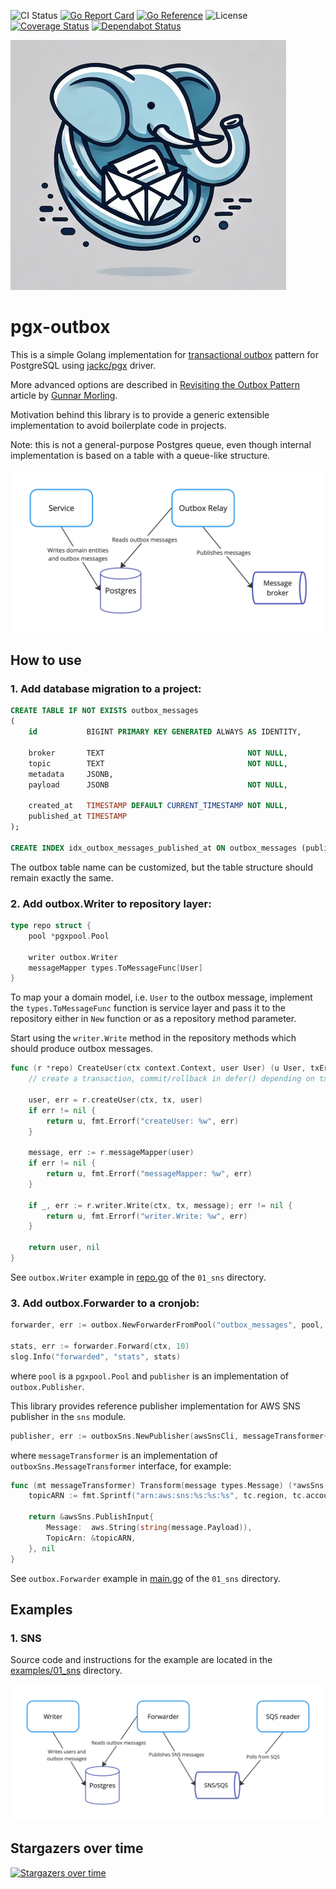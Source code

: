 ![CI Status](https://github.com/nikolayk812/pgx-outbox/actions/workflows/go.yml/badge.svg)
[![Go Report Card](https://goreportcard.com/badge/github.com/nikolayk812/pgx-outbox)](https://goreportcard.com/report/github.com/nikolayk812/pgx-outbox)
[![Go Reference](https://pkg.go.dev/badge/github.com/nikolayk812/pgx-outbox.svg)](https://pkg.go.dev/github.com/nikolayk812/pgx-outbox)
![License](https://img.shields.io/badge/license-MIT-blue.svg)
[![Coverage Status](https://coveralls.io/repos/github/nikolayk812/pgx-outbox/badge.svg)](https://coveralls.io/github/nikolayk812/pgx-outbox)
[![Dependabot Status](https://img.shields.io/badge/dependencies-up%20to%20date-brightgreen.svg)](https://github.com/nikolayk812/pgx-outbox/network/updates)


![Project Logo](./internal/logo.png)

# pgx-outbox

This is a simple Golang implementation for [transactional outbox](https://microservices.io/patterns/data/transactional-outbox.html) pattern for PostgreSQL using [jackc/pgx](https://github.com/jackc/pgx) driver.

More advanced options are described in [Revisiting the Outbox Pattern](https://www.decodable.co/blog/revisiting-the-outbox-pattern) article by [Gunnar Morling](https://github.com/gunnarmorling).

Motivation behind this library is to provide a generic extensible implementation to avoid boilerplate code in projects.

Note: this is not a general-purpose Postgres queue, even though internal implementation is based on a table with a queue-like structure.

![Diagram](./internal/diagram.jpg)

## How to use

### 1. Add database migration to a project:

```sql
CREATE TABLE IF NOT EXISTS outbox_messages
(
    id           BIGINT PRIMARY KEY GENERATED ALWAYS AS IDENTITY,

    broker       TEXT                                NOT NULL,
    topic        TEXT                                NOT NULL,
    metadata     JSONB,
    payload      JSONB                               NOT NULL,

    created_at   TIMESTAMP DEFAULT CURRENT_TIMESTAMP NOT NULL,
    published_at TIMESTAMP
);

CREATE INDEX idx_outbox_messages_published_at ON outbox_messages (published_at);
```

The outbox table name can be customized, but the table structure should remain exactly the same.

### 2. Add outbox.Writer to repository layer:

```go
type repo struct {
	pool *pgxpool.Pool
	
	writer outbox.Writer
	messageMapper types.ToMessageFunc[User]
}
```

To map your a domain model, i.e. `User` to the outbox message, implement the `types.ToMessageFunc` function is service layer and pass it to the repository either in `New` function or as a repository method parameter.

Start using the `writer.Write` method in the repository methods which should produce outbox messages.

```go
func (r *repo) CreateUser(ctx context.Context, user User) (u User, txErr error) {
	// create a transaction, commit/rollback in defer() depending on txErr

	user, err = r.createUser(ctx, tx, user)
	if err != nil {
		return u, fmt.Errorf("createUser: %w", err)
	}

	message, err := r.messageMapper(user)
	if err != nil {
		return u, fmt.Errorf("messageMapper: %w", err)
	}

	if _, err := r.writer.Write(ctx, tx, message); err != nil {
		return u, fmt.Errorf("writer.Write: %w", err)
	}

	return user, nil
}
```

See `outbox.Writer` example in [repo.go](./examples/01_sns/writer/repo.go) of the `01_sns` directory.


### 3. Add outbox.Forwarder to a cronjob:

```go
forwarder, err := outbox.NewForwarderFromPool("outbox_messages", pool, publisher)

stats, err := forwarder.Forward(ctx, 10)
slog.Info("forwarded", "stats", stats)
```

where `pool` is a `pgxpool.Pool` and `publisher` is an implementation of `outbox.Publisher`.

This library provides reference publisher implementation for AWS SNS publisher in the `sns` module.

```go
publisher, err := outboxSns.NewPublisher(awsSnsCli, messageTransformer{})
```

where `messageTransformer` is an implementation of `outboxSns.MessageTransformer` interface, for example:

```go
func (mt messageTransformer) Transform(message types.Message) (*awsSns.PublishInput, error) {
	topicARN := fmt.Sprintf("arn:aws:sns:%s:%s:%s", tc.region, tc.accountID, message.Topic)

	return &awsSns.PublishInput{
		Message:  aws.String(string(message.Payload)),
		TopicArn: &topicARN,
	}, nil
}
```

See `outbox.Forwarder` example in [main.go](./examples/01_sns/forwarder/main.go) of the `01_sns` directory.


## Examples

### 1. SNS

Source code and instructions for the example are located in the [examples/01_sns](examples/01_sns/README.md) directory.

![Example 1 diagram](./examples/01_sns/diagram.jpg)


## Stargazers over time

[![Stargazers over time](https://starchart.cc/nikolayk812/pgx-outbox.svg?variant=adaptive)](https://starchart.cc/nikolayk812/pgx-outbox)